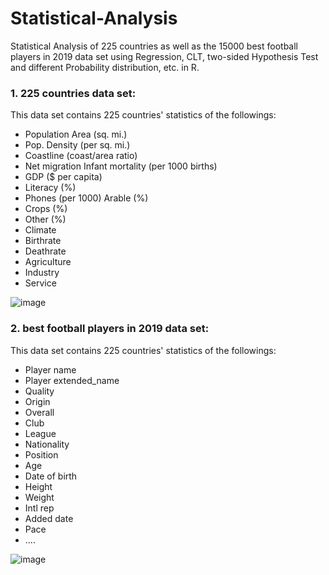 # Statistical-Analysis
Statistical Analysis of 225 countries as well as the 15000 best football players in 2019 data set using Regression, CLT, two-sided Hypothesis Test and different Probability distribution, etc. in R.

 ### 1. 225 countries data set:
This data set contains 225 countries' statistics of the followings:

- Population Area (sq. mi.)	
- Pop. Density (per sq. mi.)	
- Coastline (coast/area ratio)	
- Net migration	Infant mortality (per 1000 births)	
- GDP ($ per capita)	
- Literacy (%)	
- Phones (per 1000)	Arable (%)	
- Crops (%)	
- Other (%)	
- Climate	
- Birthrate	
- Deathrate	
- Agriculture	
- Industry	
- Service

![image](https://user-images.githubusercontent.com/40741680/125448268-2349d68e-14ae-426a-a94a-0ee7ddc056a7.png)




### 2. best football players in 2019 data set:
This data set contains 225 countries' statistics of the followings:

- Player name	
- Player extended_name	
- Quality		
- Origin	
- Overall	
- Club	
- League	
- Nationality	
- Position	
- Age	
- Date of birth	
- Height	
- Weight	
- Intl rep	
- Added date	
- Pace	
- ....

![image](https://user-images.githubusercontent.com/40741680/125449260-4323ea74-59c0-4082-b1e4-919d3ed26662.png)

